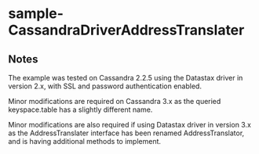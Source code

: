 # sample-CassandraDriverAddressTranslater

## Notes

The example was tested on Cassandra 2.2.5 using the Datastax driver in version 2.x, with SSL and password authentication enabled.

Minor modifications are required on Cassandra 3.x as the queried keyspace.table has a slightly different name.

Minor modifications are also required if using Datastax driver in version 3.x as the AddressTranslater interface has been renamed  AddressTranslator, and is having additional methods to implement.

